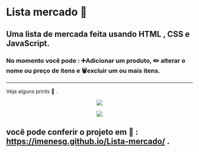 # Lista mercado 🍎
## Uma lista de mercada feita usando HTML , CSS e JavaScript. 

### No momento você pode : ➕Adicionar um produto, ✏️ alterar o nome ou preço de itens e 🗑️excluir um ou mais itens.
<hr>
Veja alguns prints 📸 . 

<p align="center">
    
  <img width="" height="" src="https://user-images.githubusercontent.com/69609443/135778071-48fa1282-848f-4728-9047-174f05e5f56e.png">
</p>
<p align="center">
    
  <img  height="" src="https://user-images.githubusercontent.com/69609443/135778093-7064a433-0cb0-497b-8033-e3f8e2e02693.png">
</p>

## você pode conferir o projeto em 🔗 : https://imenesg.github.io/Lista-mercado/ .

